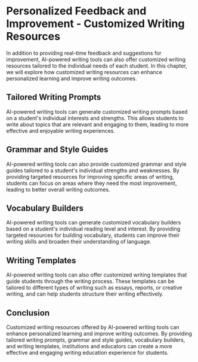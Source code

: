 Personalized Feedback and Improvement - Customized Writing Resources
================================================================================

In addition to providing real-time feedback and suggestions for improvement, AI-powered writing tools can also offer customized writing resources tailored to the individual needs of each student. In this chapter, we will explore how customized writing resources can enhance personalized learning and improve writing outcomes.

Tailored Writing Prompts
------------------------

AI-powered writing tools can generate customized writing prompts based on a student's individual interests and strengths. This allows students to write about topics that are relevant and engaging to them, leading to more effective and enjoyable writing experiences.

Grammar and Style Guides
------------------------

AI-powered writing tools can also provide customized grammar and style guides tailored to a student's individual strengths and weaknesses. By providing targeted resources for improving specific areas of writing, students can focus on areas where they need the most improvement, leading to better overall writing outcomes.

Vocabulary Builders
-------------------

AI-powered writing tools can generate customized vocabulary builders based on a student's individual reading level and interest. By providing targeted resources for building vocabulary, students can improve their writing skills and broaden their understanding of language.

Writing Templates
-----------------

AI-powered writing tools can also offer customized writing templates that guide students through the writing process. These templates can be tailored to different types of writing such as essays, reports, or creative writing, and can help students structure their writing effectively.

Conclusion
----------

Customized writing resources offered by AI-powered writing tools can enhance personalized learning and improve writing outcomes. By providing tailored writing prompts, grammar and style guides, vocabulary builders, and writing templates, institutions and educators can create a more effective and engaging writing education experience for students.


